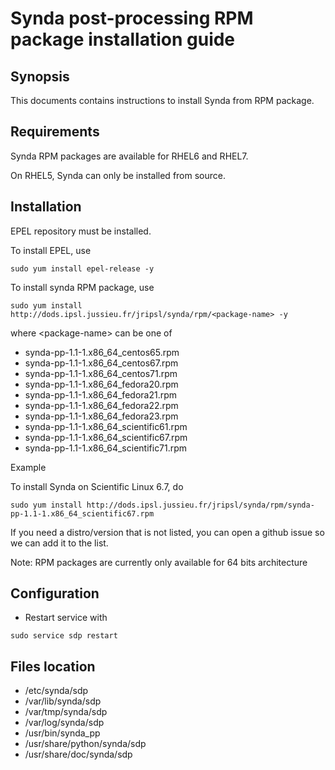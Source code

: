 # Synda post-processing RPM package installation guide

## Synopsis

This documents contains instructions to install Synda from RPM package.

## Requirements

Synda RPM packages are available for RHEL6 and RHEL7.

On RHEL5, Synda can only be installed from source.

## Installation

EPEL repository must be installed.

To install EPEL, use

```
sudo yum install epel-release -y
```

To install synda RPM package, use

```
sudo yum install http://dods.ipsl.jussieu.fr/jripsl/synda/rpm/<package-name> -y
```

where &lt;package-name&gt; can be one of

* synda-pp-1.1-1.x86_64_centos65.rpm
* synda-pp-1.1-1.x86_64_centos67.rpm
* synda-pp-1.1-1.x86_64_centos71.rpm
* synda-pp-1.1-1.x86_64_fedora20.rpm
* synda-pp-1.1-1.x86_64_fedora21.rpm
* synda-pp-1.1-1.x86_64_fedora22.rpm
* synda-pp-1.1-1.x86_64_fedora23.rpm
* synda-pp-1.1-1.x86_64_scientific61.rpm
* synda-pp-1.1-1.x86_64_scientific67.rpm
* synda-pp-1.1-1.x86_64_scientific71.rpm

Example

To install Synda on Scientific Linux 6.7, do

```
sudo yum install http://dods.ipsl.jussieu.fr/jripsl/synda/rpm/synda-pp-1.1-1.x86_64_scientific67.rpm 
```

If you need a distro/version that is not listed, you can open a github issue so we can add it to the list.

Note: RPM packages are currently only available for 64 bits architecture

## Configuration

* Restart service with

```
sudo service sdp restart
```

## Files location

* /etc/synda/sdp
* /var/lib/synda/sdp
* /var/tmp/synda/sdp
* /var/log/synda/sdp
* /usr/bin/synda_pp
* /usr/share/python/synda/sdp
* /usr/share/doc/synda/sdp

